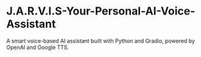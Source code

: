 # J.A.R.V.I.S-Your-Personal-AI-Voice-Assistant
A smart voice-based AI assistant built with Python and Gradio, powered by OpenAI and Google TTS.
